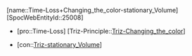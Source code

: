 ﻿---
type: TrizContradiction
aliases:
- Time-Loss+Changing_the_color-stationary_Volume
license: CC BY-SA 4.0
copyright: https://github.com/SpocWeb
IsDeleted: false
IsReadOnly: false
Confidential: public
tags: 
- Triz/Contradiction
---
[name::Time-Loss+Changing_the_color-stationary_Volume]
[SpocWebEntityId::25008]
+ [pro::Time-Loss]
[Triz-Principle::[Triz-Changing_the_color](tech/Triz/Principle/Triz-Changing_the_color.md)]
- [con::[Triz-stationary_Volume](tech/Triz/Parameter/Triz-stationary_Volume.md)]

